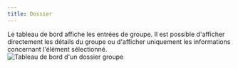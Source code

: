 ```yaml
---
title: Dossier
---
```

Le tableau de bord affiche les entrées de groupe. Il est possible d'afficher directement les détails du groupe ou d'afficher uniquement les informations concernant l'élément sélectionné.  
![Tableau de bord d'un dossier groupe](/img/fr/rdm/mac/clip0360.png) 
